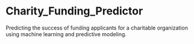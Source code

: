 # Charity_Funding_Predictor
 Predicting the success of funding applicants for a charitable organization using machine learning and predictive modeling.
